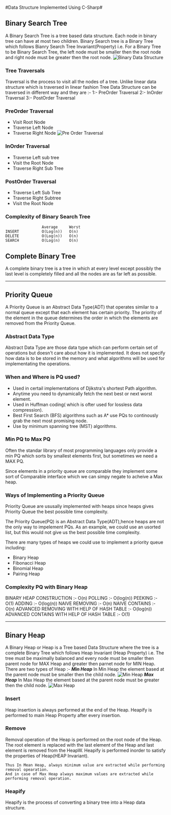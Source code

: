 #Data Structure Implemented Using C-Sharp#

## Binary Search Tree 
A Binary Search Tree is a tree based data structure. Each node in binary tree can have at most two children.
Binary Search tree is a Binary Tree which follows Bianry Search Tree Invariant(Property) i.e. For a Binary Tree
to be Binary Search Tree, the left node must be smaller then the root node and right node must be greater then 
the root node.
![Binary Data Structure](https://www.guru99.com/images/1/020820_0600_BinarySearc1.png)

### Tree Traversals
Traversal is the process to visit all the nodes of a tree.
Unlike linear data structure which is traversed in linear fashion
Tree Data Structure can be traversed in different way and they
are :-
1:- PreOrder Traversal
2:- InOrder Traversal
3:- PostOrder Traversal

### PreOrder Traversal
 - Visit Root Node
 - Traverse Left Node
 - Traverse Right Node
 ![Pre Order Traversal](https://austingwalters.com/wp-content/uploads/2014/10/binary-tree-1-pre-order.gif)

### InOrder Traversal
 - Traverse Left sub tree
 - Visit the Root Node
 - Traverse Right Sub Tree

### PostOrder Traversal
  - Traverse Left Sub Tree
  - Traverse Right Subtree
  - Visit the Root Node

### Complexity of Binary Search Tree
                    Average     Worst
    INSERT          O(Log(n))   O(n)
    DELETE          O(Log(n))   O(n)
    SEARCH          O(Log(n)    O(n)

## Complete Binary Tree
A complete binary tree is a tree in which at every level except possibly the last level is completely filled and all the nodes are as far left as possible.

---


## **Priority Queue**
A Priority Queue is an Abstract Data Type(ADT) that operates similar to a normal queue except that each element has certain priority. The priority of the element in the queue determines the order in which the elements are removed from the Priority Queue.

### Abstract Data Type 
Abstract Data Type are those data type which can perform certain set of operations but doesn't care about how it is implemented. It does not specify how data is to be stored in the memory and what algorithms will be used for implementating the operations.

### When and Where is PQ used?
- Used in certail implementations of Djikstra's shortest Path algorithm.
- Anytime you need to dynamically fetch the next best or next worst element.
- Used in Huffman coding( which is ofter used for lossless data compression).
- Best First Search (BFS) algorithms such as A* use PQs to continously grab the next most promising node.
- Use by minimum spanning tree (MST) algorithms.
 
### Min PQ to Max PQ
Often the standar library of most programming languages only provide a min PQ which sorts by smallest elements first, but sometimes we need a MAX PQ.

Since elements in a priority queue are comparable they implement some sort of Comparable interface 
which we can simpy negate to acheive a Max heap.

### Ways of Implementing a Priority Queue
Priority Queue are ususally implemented with heaps since heaps gives Priority Queue the best possible time complexity.

The Priority Queue(PQ) is an Abstract Data Type(ADT),hence heaps are not the only way to impelement PQs. As an example, we could use an usorted list, but this 
would not give us the best possible time complexity.

There are many types of heaps we could use to 
implement a priority queue including:
- Binary Heap
- Fibonacci Heap
- Binomial Heap
- Pairing Heap

### Complexity PQ with Binary Heap
BINARY HEAP CONSTRUCTION :-                     O(n)
POLLING :-                                      O(log(n))
PEEKING :-                                      O(1)
ADDING :-                                       O(log(n))
NAIVE REMOVING :-                               O(n)
NAIVE CONTAINS :-                               O(n)
ADVANCED REMOVING WITH HELP OF HASH TABLE :-    O(log(n))
ADVANCED CONTAINS WITH HELP OF HASH TABLE :-    O(1)

---
## Binary Heap
A Binary Heap or Heap is a Tree based Data Structure where the tree is a complete Binary Tree which follows Heap Invariant (Heap Property) i.e. 
The tree must be maximally balanced and every node must be smaller then parent node for MAX Heap and greater then parnet node for MIN Heap.
There are two types of Heap :- 
***Min Heap*** 
    In Min Heap the element based at the parent node must be smaller then the child node.
![Min Heap](https://media.geeksforgeeks.org/wp-content/uploads/20201106115157/MinHeap.jpg)
***Max Heap***
    In Max Heap the element based at the parent node must be greater then the child node.
![Max Heap](https://media.geeksforgeeks.org/wp-content/uploads/20201106115254/MaxHeap.jpg)
           
### **Insert**
Heap insertion is always performed at the end of the Heap. Heapify is performed to main Heap Property after every insertion.

### **Remove**
Removal operation of the Heap is performed on the root node of the Heap. The root element is replaced with the last element of the Heap and last element is removed from the HeapW. Heapify is performed inorder to satisfy the properties of Heap(HEAP Invariant).


    Thus In Mean Heap, always minimum value are extracted while performing removal opearation.
    And in case of Max Heap always maximum values are extracted while performing removal operation.

### **Heapify**
Heapify is the process of converting a binary tree into a Heap data structure.
